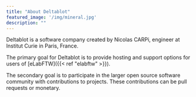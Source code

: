 ```yaml
---
title: "About Deltablot"
featured_image: '/img/mineral.jpg'
description: ""
---
```


Deltablot is a software company created by Nicolas CARPi, engineer at Institut Curie in Paris, France.

The primary goal for Deltablot is to provide hosting and support options for users of [eLabFTW]({{< ref "elabftw" >}}).

The secondary goal is to participate in the larger open source software community with contributions to projects. These contributions can be pull requests or monetary.

